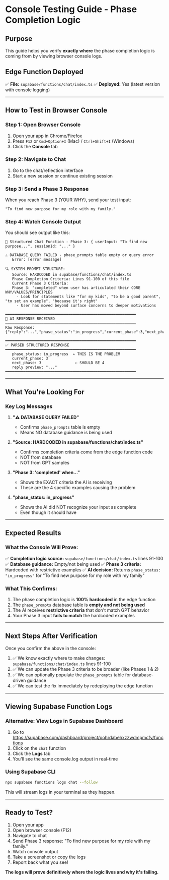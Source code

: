 # Console Testing Guide - Phase Completion Logic

## Purpose
This guide helps you verify **exactly where** the phase completion logic is coming from by viewing browser console logs.

## Edge Function Deployed
✅ **File:** `supabase/functions/chat/index.ts`
✅ **Deployed:** Yes (latest version with console logging)

---

## How to Test in Browser Console

### Step 1: Open Browser Console
1. Open your app in Chrome/Firefox
2. Press `F12` or `Cmd+Option+I` (Mac) / `Ctrl+Shift+I` (Windows)
3. Click the **Console** tab

### Step 2: Navigate to Chat
1. Go to the chat/reflection interface
2. Start a new session or continue existing session

### Step 3: Send a Phase 3 Response
When you reach Phase 3 (YOUR WHY), send your test input:
```
"To find new purpose for my role with my family."
```

### Step 4: Watch Console Output

You should see output like this:

```
🎯 Structured Chat Function - Phase 3: { userInput: "To find new purpose...", sessionId: "..." }

⚠️ DATABASE QUERY FAILED - phase_prompts table empty or query error
   Error: [error message]

🔍 SYSTEM PROMPT STRUCTURE:
   Source: HARDCODED in supabase/functions/chat/index.ts
   Phase Completion Criteria: Lines 91-100 of this file
   Current Phase 3 Criteria:
   Phase 3: "completed" when user has articulated their CORE WHY/VALUES/PRINCIPLES
     - Look for statements like "for my kids", "to be a good parent", "to set an example", "because it's right"
     - User has moved beyond surface concerns to deeper motivations

━━━━━━━━━━━━━━━━━━━━━━━━━━━━━━━━━━━━━━━━━━━━━━━━━━━━━━━━━━
🤖 AI RESPONSE RECEIVED
━━━━━━━━━━━━━━━━━━━━━━━━━━━━━━━━━━━━━━━━━━━━━━━━━━━━━━━━━━
Raw Response: {"reply":"...","phase_status":"in_progress","current_phase":3,"next_phase":3}

━━━━━━━━━━━━━━━━━━━━━━━━━━━━━━━━━━━━━━━━━━━━━━━━━━━━━━━━━━
✅ PARSED STRUCTURED RESPONSE
━━━━━━━━━━━━━━━━━━━━━━━━━━━━━━━━━━━━━━━━━━━━━━━━━━━━━━━━━━
   phase_status: in_progress  ← THIS IS THE PROBLEM
   current_phase: 3
   next_phase: 3               ← SHOULD BE 4
   reply preview: "..."
━━━━━━━━━━━━━━━━━━━━━━━━━━━━━━━━━━━━━━━━━━━━━━━━━━━━━━━━━━
```

---

## What You're Looking For

### Key Log Messages

1. **"⚠️ DATABASE QUERY FAILED"**
   - Confirms `phase_prompts` table is empty
   - Means NO database guidance is being used

2. **"Source: HARDCODED in supabase/functions/chat/index.ts"**
   - Confirms completion criteria come from the edge function code
   - NOT from database
   - NOT from GPT samples

3. **"Phase 3: 'completed' when..."**
   - Shows the EXACT criteria the AI is receiving
   - These are the 4 specific examples causing the problem

4. **"phase_status: in_progress"**
   - Shows the AI did NOT recognize your input as complete
   - Even though it should have

---

## Expected Results

### What the Console Will Prove:

✅ **Completion logic source:** `supabase/functions/chat/index.ts` lines 91-100
✅ **Database guidance:** Empty/not being used
✅ **Phase 3 criteria:** Hardcoded with restrictive examples
✅ **AI decision:** Returns `phase_status: "in_progress"` for "To find new purpose for my role with my family"

### What This Confirms:

1. The phase completion logic is **100% hardcoded** in the edge function
2. The `phase_prompts` database table is **empty and not being used**
3. The AI receives **restrictive criteria** that don't match GPT behavior
4. Your Phase 3 input **fails to match** the hardcoded examples

---

## Next Steps After Verification

Once you confirm the above in the console:

1. ✅ We know exactly where to make changes: `supabase/functions/chat/index.ts` lines 91-100
2. ✅ We can update the Phase 3 criteria to be broader (like Phases 1 & 2)
3. ✅ We can optionally populate the `phase_prompts` table for database-driven guidance
4. ✅ We can test the fix immediately by redeploying the edge function

---

## Viewing Supabase Function Logs

### Alternative: View Logs in Supabase Dashboard

1. Go to https://supabase.com/dashboard/project/oohrdabehxzzwdmpmcfv/functions
2. Click on the `chat` function
3. Click the **Logs** tab
4. You'll see the same console.log output in real-time

### Using Supabase CLI

```bash
npx supabase functions logs chat --follow
```

This will stream logs in your terminal as they happen.

---

## Ready to Test?

1. Open your app
2. Open browser console (F12)
3. Navigate to chat
4. Send Phase 3 response: "To find new purpose for my role with my family."
5. Watch console output
6. Take a screenshot or copy the logs
7. Report back what you see!

**The logs will prove definitively where the logic lives and why it's failing.**
